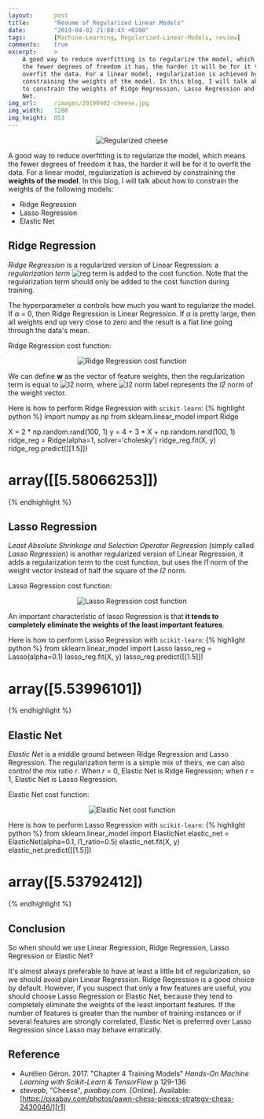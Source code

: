 ```yaml
---
layout:      post
title:       "Resume of Regularized Linear Models"
date:        "2019-04-02 21:08:43 +0200"
tags:        [Machine-Learning, Regularized-Linear-Models, review]
comments:    true
excerpt:     >
    A good way to reduce overfitting is to regularize the model, which means
    the fewer degrees of freedom it has, the harder it will be for it to
    overfit the data. For a linear model, regularization is achieved by
    constraining the weights of the model. In this blog, I will talk about how
    to constrain the weights of Ridge Regression, Lasso Regression and Elastic
    Net.
img_url:     /images/20190402-cheese.jpg
img_width:   1280
img_height:  853
---
```


<p align="center">
  <img alt="Regularized cheese"
  src="{{ site.baseurl }}/images/20190402-cheese.jpg"/>
</p>

A good way to reduce overfitting is to regularize the model, which means the
fewer degrees of freedom it has, the harder it will be for it to overfit the
data. For a linear model, regularization is achieved by constraining the
**weights of the model**. In this blog, I will talk about how to constrain the
weights of the following models:
- Ridge Regression
- Lasso Regression
- Elastic Net

## Ridge Regression
_Ridge Regression_ is a regularized version of Linear Regression: a
_regularization term_
<img alt="reg term" src="http://latex.codecogs.com/gif.latex?\inline&space;\fn_phv&space;\alpha&space;\sum_{i&space;=&space;1}^{n}\theta&space;_{i}^{2}"/>
is added to the cost function. Note that the regularization term should only be
added to the cost function during training.

The hyperparameter _α_ controls how much you want to regularize the model. If
_α_ = 0, then Ridge Regression is Linear Regression. If _α_ is pretty large,
then all weights end up very close to zero and the result is a flat line going
through the data's mean.

Ridge Regression cost function:
<p align="center">
  <img alt="Ridge Regression cost function"
  src="{{ site.baseurl }}/images/20190402-ridge-regression.png"/>
</p>

We can define **w** as the vector of feature weights, then the regularization
term is equal to
<img alt="l2 norm" src="http://latex.codecogs.com/gif.latex?\inline&space;\fn_phv&space;1/2&space;(\left&space;\|&space;w&space;\right&space;\|_{2})^{2}"/>,
where
<img alt="l2 norm label" src="http://latex.codecogs.com/gif.latex?\inline&space;\fn_phv&space;\left&space;\|&space;\cdot&space;\right&space;\|_{2}"/>
represents the _l2_ norm of the weight vector.

Here is how to perform Ridge Regression with `scikit-learn`:
{% highlight python %}
import numpy as np
from sklearn.linear_model import Ridge

X = 2 * np.random.rand(100, 1)
y = 4 + 3 * X + np.random.rand(100, 1)
ridge_reg = Ridge(alpha=1, solver='cholesky')
ridge_reg.fit(X, y)
ridge_reg.predict([[1.5]])
# array([[5.58066253]])
{% endhighlight %}

## Lasso Regression
_Least Absolute Shrinkage and Selection Operator Regression_ (simply called
_Lasso Regression_) is another regularized version of Linear Regression, it
adds a regularization term to the cost function, but uses the _l1_ norm of the
weight vector instead of half the square of the _l2_ norm.

Lasso Regression cost function:
<p align="center">
  <img alt="Lasso Regression cost function"
  src="{{ site.baseurl }}/images/20190402-lasso-regression.png"/>
</p>

An important characteristic of lasso Regression is that **it tends to
completely eliminate the weights of the least important features**.

Here is how to perform Lasso Regression with `scikit-learn`:
{% highlight python %}
from sklearn.linear_model import Lasso
lasso_reg = Lasso(alpha=0.1)
lasso_reg.fit(X, y)
lasso_reg.predict([[1.5]])
# array([5.53996101])
{% endhighlight %}

## Elastic Net
_Elastic Net_ is a middle ground between Ridge Regression and Lasso Regression.
The regularization term is a simple mix of theirs, we can also control the mix
ratio _r_. When _r_ = 0, Elastic Net is Ridge Regression; when _r_ = 1, Elastic
Net is Lasso Regression.

Elastic Net cost function:
<p align="center">
  <img alt="Elastic Net cost function"
  src="{{ site.baseurl }}/images/20190402-elastic-net.png"/>
</p>

Here is how to perform Lasso Regression with `scikit-learn`:
{% highlight python %}
from sklearn.linear_model import ElasticNet
elastic_net = ElasticNet(alpha=0.1, l1_ratio=0.5)
elastic_net.fit(X, y)
elastic_net.predict([[1.5]])
# array([5.53792412])
{% endhighlight %}

## Conclusion
So when should we use Linear Regression, Ridge Regression, Lasso Regression or
Elastic Net?

It's almost always preferable to have at least a little bit of regularization,
so we should avoid plain Linear Regression. Ridge Regression is a good choice
by default. However, if you suspect that only a few features are useful, you
should choose Lasso Regression or Elastic Net, because they tend to completely
eliminate the weights of the least important features. If the number of
features is greater than the number of training instances or if several
features are strongly correlated, Elastic Net is preferred over Lasso
Regression since Lasso may behave erratically.

## Reference
- Aurélien Géron. 2017. "Chapter 4 Training Models" _Hands-On Machine Learning
with Scikit-Learn & TensorFlow_ p 129-136
- stevepb, "Cheese", _pixabay.com_. [Online]. Available: [https://pixabay.com/photos/pawn-chess-pieces-strategy-chess-2430046/][r1]

[r1]: https://pixabay.com/photos/pawn-chess-pieces-strategy-chess-2430046/
